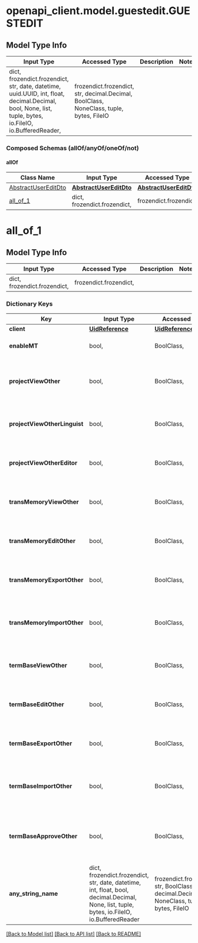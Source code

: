 # openapi_client.model.guestedit.GUESTEDIT

## Model Type Info
Input Type | Accessed Type | Description | Notes
------------ | ------------- | ------------- | -------------
dict, frozendict.frozendict, str, date, datetime, uuid.UUID, int, float, decimal.Decimal, bool, None, list, tuple, bytes, io.FileIO, io.BufferedReader,  | frozendict.frozendict, str, decimal.Decimal, BoolClass, NoneClass, tuple, bytes, FileIO |  | 

### Composed Schemas (allOf/anyOf/oneOf/not)
#### allOf
Class Name | Input Type | Accessed Type | Description | Notes
------------- | ------------- | ------------- | ------------- | -------------
[AbstractUserEditDto](AbstractUserEditDto.md) | [**AbstractUserEditDto**](AbstractUserEditDto.md) | [**AbstractUserEditDto**](AbstractUserEditDto.md) |  | 
[all_of_1](#all_of_1) | dict, frozendict.frozendict,  | frozendict.frozendict,  |  | 

# all_of_1

## Model Type Info
Input Type | Accessed Type | Description | Notes
------------ | ------------- | ------------- | -------------
dict, frozendict.frozendict,  | frozendict.frozendict,  |  | 

### Dictionary Keys
Key | Input Type | Accessed Type | Description | Notes
------------ | ------------- | ------------- | ------------- | -------------
**client** | [**UidReference**](UidReference.md) | [**UidReference**](UidReference.md) |  | 
**enableMT** | bool,  | BoolClass,  | Enable MT. Default: true | [optional] 
**projectViewOther** | bool,  | BoolClass,  | View projects created by other users. Default: true | [optional] 
**projectViewOtherLinguist** | bool,  | BoolClass,  | Show provider names. Default: true | [optional] 
**projectViewOtherEditor** | bool,  | BoolClass,  | Edit jobs in Memsource Editor. Default: true | [optional] 
**transMemoryViewOther** | bool,  | BoolClass,  | View TMs created by other users. Default: true | [optional] 
**transMemoryEditOther** | bool,  | BoolClass,  | Modify TMs created by other users. Default: true | [optional] 
**transMemoryExportOther** | bool,  | BoolClass,  | Export TMs created by other users. Default: true | [optional] 
**transMemoryImportOther** | bool,  | BoolClass,  | Import into TMs created by other users. Default: true | [optional] 
**termBaseViewOther** | bool,  | BoolClass,  | View TBs created by other users. Default: true | [optional] 
**termBaseEditOther** | bool,  | BoolClass,  | Modify TBs created by other users. Default: true | [optional] 
**termBaseExportOther** | bool,  | BoolClass,  | Export TBs created by other users. Default: true | [optional] 
**termBaseImportOther** | bool,  | BoolClass,  | Import into TBs created by other users. Default: true | [optional] 
**termBaseApproveOther** | bool,  | BoolClass,  | Approve terms in TBs created by other users. Default: true | [optional] 
**any_string_name** | dict, frozendict.frozendict, str, date, datetime, int, float, bool, decimal.Decimal, None, list, tuple, bytes, io.FileIO, io.BufferedReader | frozendict.frozendict, str, BoolClass, decimal.Decimal, NoneClass, tuple, bytes, FileIO | any string name can be used but the value must be the correct type | [optional]

[[Back to Model list]](../../README.md#documentation-for-models) [[Back to API list]](../../README.md#documentation-for-api-endpoints) [[Back to README]](../../README.md)


